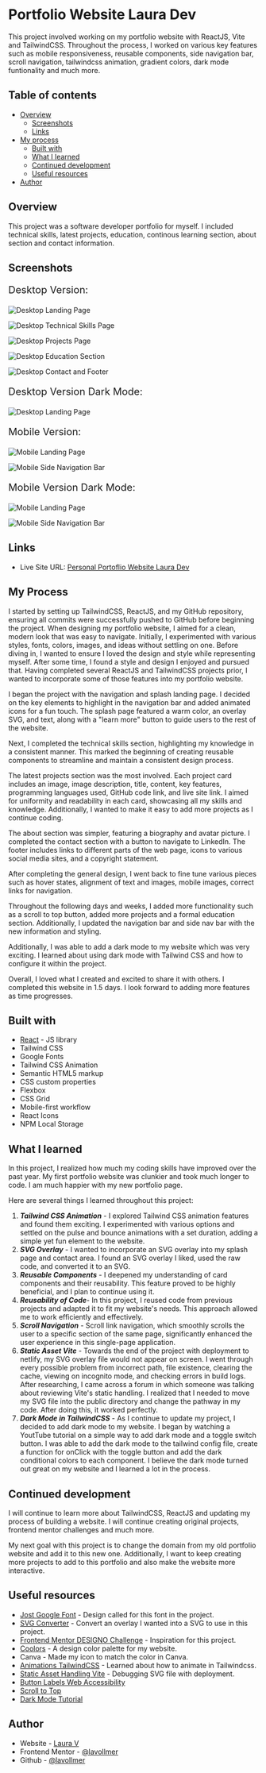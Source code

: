# Portfolio Website Laura Dev

This project involved working on my portfolio website with ReactJS, Vite and TailwindCSS. Throughout the process, I worked on various key features such as mobile responsiveness, reusable components, side navigation bar, scroll navigation, tailwindcss animation, gradient colors, dark mode funtionality and much more.

## Table of contents

- [Overview](#overview)
  - [Screenshots](#screenshots)
  - [Links](#links)
- [My process](#my-process)
  - [Built with](#built-with)
  - [What I learned](#what-i-learned)
  - [Continued development](#continued-development)
  - [Useful resources](#useful-resources)
- [Author](#author)

## Overview

This project was a software developer portfolio for myself. I included technical skills, latest projects, education, continous learning section, about section and contact information.

## Screenshots

<p style="font-size:20px;">Desktop Version:</p>

![Desktop Landing Page](./src/assets/DesktopLanding.png)

![Desktop Technical Skills Page](./src/assets/TechnicalSkills_LauraDevPortfolio.png)

![Desktop Projects Page](./src/assets/DesktopProjects.png)

![Desktop Education Section](./src/assets/DesktopEducation.png)

![Desktop Contact and Footer](./src/assets/ContactFooter_LauraDevPortfolio.png)

<p style="font-size:20px;">Desktop Version Dark Mode:</p>

![Desktop Landing Page](./src/assets/DesktopLandingDark.png)

<p style="font-size:20px;">Mobile Version:</p>

![Mobile Landing Page](./src/assets/MobileLanding.png)

![Mobile Side Navigation Bar](./src/assets/SideNavigationMobile_LauraDevPortfolio.png)

<p style="font-size:20px;">Mobile Version Dark Mode:</p>

![Mobile Landing Page](./src/assets/MobileLandingDark.png)

![Mobile Side Navigation Bar](./src/assets/MobileSideNavDark.png)

## Links

- Live Site URL: [Personal Portoflio Website Laura Dev](https://lauradev-portfolio.netlify.app/)

## My Process

I started by setting up TailwindCSS, ReactJS, and my GitHub repository, ensuring all commits were successfully pushed to GitHub before beginning the project. When designing my portfolio website, I aimed for a clean, modern look that was easy to navigate. Initially, I experimented with various styles, fonts, colors, images, and ideas without settling on one. Before diving in, I wanted to ensure I loved the design and style while representing myself. After some time, I found a style and design I enjoyed and pursued that. Having completed several ReactJS and TailwindCSS projects prior, I wanted to incorporate some of those features into my portfolio website.

I began the project with the navigation and splash landing page. I decided on the key elements to highlight in the navigation bar and added animated icons for a fun touch. The splash page featured a warm color, an overlay SVG, and text, along with a "learn more" button to guide users to the rest of the website.

Next, I completed the technical skills section, highlighting my knowledge in a consistent manner. This marked the beginning of creating reusable components to streamline and maintain a consistent design process.

The latest projects section was the most involved. Each project card includes an image, image description, title, content, key features, programming languages used, GitHub code link, and live site link. I aimed for uniformity and readability in each card, showcasing all my skills and knowledge. Additionally, I wanted to make it easy to add more projects as I continue coding.

The about section was simpler, featuring a biography and avatar picture. I completed the contact section with a button to navigate to LinkedIn. The footer includes links to different parts of the web page, icons to various social media sites, and a copyright statement.

After completing the general design, I went back to fine tune various pieces such as hover states, alignment of text and images, mobile images, correct links for navigation.

Throughout the following days and weeks, I added more functionality such as a scroll to top button, added more projects and a formal education section. Additionally, I updated the navigation bar and side nav bar with the new information and styling.

Additionally, I was able to add a dark mode to my website which was very exciting. I learned about using dark mode with Tailwind CSS and how to configure it within the project.

Overall, I loved what I created and excited to share it with others. I completed this website in 1.5 days. I look forward to adding more features as time progresses.

## Built with

- [React](https://reactjs.org/) - JS library
- Tailwind CSS
- Google Fonts
- Tailwind CSS Animation
- Semantic HTML5 markup
- CSS custom properties
- Flexbox
- CSS Grid
- Mobile-first workflow
- React Icons
- NPM Local Storage

## What I learned

In this project, I realized how much my coding skills have improved over the past year. My first portfolio website was clunkier and took much longer to code. I am much happier with my new portfolio page.

Here are several things I learned throughout this project:

1. **_Tailwind CSS Animation_** - I explored Tailwind CSS animation features and found them exciting. I experimented with various options and settled on the pulse and bounce animations with a set duration, adding a simple yet fun element to the website.
2. **_SVG Overlay_** - I wanted to incorporate an SVG overlay into my splash page and contact area. I found an SVG overlay I liked, used the raw code, and converted it to an SVG.
3. **_Reusable Components_** - I deepened my understanding of card components and their reusability. This feature proved to be highly beneficial, and I plan to continue using it.
4. **_Reusability of Code_**- In this project, I reused code from previous projects and adapted it to fit my website's needs. This approach allowed me to work efficiently and effectively.
5. **_Scroll Navigation_** - Scroll link navigation, which smoothly scrolls the user to a specific section of the same page, significantly enhanced the user experience in this single-page application.
6. **_Static Asset Vite_** - Towards the end of the project with deployment to netlify, my SVG overlay file would not appear on screen. I went through every possible problem from incorrect path, file existence, clearing the cache, viewing on incognito mode, and checking errors in build logs. After researching, I came across a forum in which someone was talking about reviewing Vite's static handling. I realized that I needed to move my SVG file into the public directory and change the pathway in my code. After doing this, it worked perfectly.
7. **_Dark Mode in TailwindCSS_** - As I continue to update my project, I decided to add dark mode to my website. I began by watching a YoutTube tutorial on a simple way to add dark mode and a toggle switch button. I was able to add the dark mode to the tailwind config file, create a function for onClick with the toggle button and add the dark conditional colors to each component. I believe the dark mode turned out great on my website and I learned a lot in the process.

## Continued development

I will continue to learn more about TailwindCSS, ReactJS and updating my process of building a website. I will continue creating original projects, frontend mentor challenges and much more.

My next goal with this project is to change the domain from my old portfolio website and add it to this new one. Additionally, I want to keep creating more projects to add to this portfolio and also make the website more interactive.

## Useful resources

- [Jost Google Font](https://fonts.google.com/selection) - Design called for this font in the project.
- [SVG Converter](https://jakearchibald.github.io/svgomg/) - Convert an overlay I wanted into a SVG to use in this project.
- [Frontend Mentor DESIGNO Challenge](https://www.frontendmentor.io/challenges/designo-multipage-website-G48K6rfUT) - Inspiration for this project.
- [Coolors](https://coolors.co/98574d-e37d67-d2d3cf-eaac9d-b7b5b1-d9816f-fefefe) - A design color palette for my website.
- Canva - Made my icon to match the color in Canva.
- [Animations TailwindCSS](https://tailwindcss.com/docs/animation) - Learned about how to animate in Tailwindcss.
- [Static Asset Handling Vite](https://vitejs.dev/guide/assets.html) - Debugging SVG file with deployment.
- [Button Labels Web Accessibility](https://dequeuniversity.com/rules/axe/4.9/button-name)
- [Scroll to Top](https://www.npmjs.com/package/react-scroll-to-top)
- [Dark Mode Tutorial](https://www.youtube.com/watch?v=VylXkPy-MIc)

## Author

- Website - [Laura V](www.lauradeveloper.com)
- Frontend Mentor - [@lavollmer](https://www.frontendmentor.io/profile/lavollmer)
- Github - [@lavollmer](https://github.com/lavollmer)
